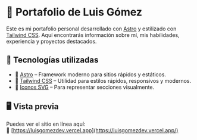 # 💼 Portafolio de Luis Gómez

Este es mi portafolio personal desarrollado con [Astro](https://astro.build/) y estilizado con [Tailwind CSS](https://tailwindcss.com/). Aquí encontrarás información sobre mí, mis habilidades, experiencia y proyectos destacados.

## 🚀 Tecnologías utilizadas

- 🌟 [Astro](https://astro.build/) – Framework moderno para sitios rápidos y estáticos.
- 🎨 [Tailwind CSS](https://tailwindcss.com/) – Utilidad para estilos rápidos, responsivos y modernos.
- 🧩 [Iconos SVG](https://tabler.io/icons) – Para representar secciones visualmente.

## 🖥 Vista previa

Puedes ver el sitio en línea aquí:  
🔗 [https://luisgomezdev.vercel.app](https://luisgomezdev.vercel.app/)
